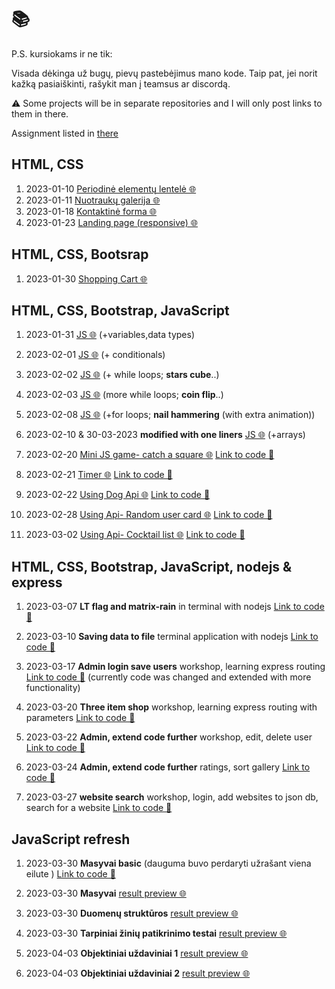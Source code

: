 # 📚

P.S. kursiokams ir ne tik:

Visada dėkinga už bugų, pievų pastebėjimus mano kode.
Taip pat, jei norit kažką pasiaiškinti, rašykit man į teamsus ar discordą.

⚠️ Some projects will be in separate repositories and I will only post links to them in there.

Assignment listed in [there](https://github.com/codevivi/BIT_JS-2023-01-09_friday-assignments)

## **HTML, CSS**

1. 2023-01-10 [Periodinė elementų lentelė 🌐](https://htmlpreview.github.io/?https://github.com/codevivi/BIT_JS-2023-01-09_homeworks/blob/master/2023-01-10_html-periodine-elementu-lentele/index.html)
2. 2023-01-11 [Nuotraukų galerija 🌐](https://htmlpreview.github.io/?https://github.com/codevivi/BIT_JS-2023-01-09_homeworks/blob/master/2023-01-11_nuotrauku-galerija/index.html)
3. 2023-01-18 [Kontaktinė forma 🌐](https://htmlpreview.github.io/?https://github.com/codevivi/BIT_JS-2023-01-09_homeworks/blob/master/2023-01-18_kontaktine-forma/index.html)
4. 2023-01-23 [Landing page (responsive) 🌐](https://htmlpreview.github.io/?https://github.com/codevivi/BIT_JS-2023-01-09_homeworks/blob/master/2023-01-23_landing-page/index.html)

## HTML, CSS, **Bootsrap**

1. 2023-01-30 [Shopping Cart 🌐](https://htmlpreview.github.io/?https://github.com/codevivi/BIT_JS-2023-01-09_homeworks/blob/master/2023-01-30_shopping-cart/index.html)

## HTML, CSS, Bootstrap, **JavaScript**

1. 2023-01-31 [JS 🌐](https://htmlpreview.github.io/?https://github.com/codevivi/BIT_JS-2023-01-09_homeworks/blob/master/2023-01-31_JS/index.html)
   (+variables,data types)

2. 2023-02-01 [JS 🌐](https://htmlpreview.github.io/?https://github.com/codevivi/BIT_JS-2023-01-09_homeworks/blob/master/2023-02-01_JS/index.html)
   (+ conditionals)

3. 2023-02-02 [JS 🌐](https://htmlpreview.github.io/?https://github.com/codevivi/BIT_JS-2023-01-09_homeworks/blob/master/2023-02-02_JS/index.html)
   (+ while loops; **stars cube**..)

4. 2023-02-03 [JS 🌐](https://htmlpreview.github.io/?https://github.com/codevivi/BIT_JS-2023-01-09_homeworks/blob/master/2023-02-03_JS/index.html)
   (more while loops; **coin flip**..)

5. 2023-02-08 [JS 🌐](https://htmlpreview.github.io/?https://github.com/codevivi/BIT_JS-2023-01-09_homeworks/blob/master/2023-02-08_JS/index.html)
   (+for loops; **nail hammering** (with extra animation))

6. 2023-02-10 & 30-03-2023 **modified with one liners** [JS 🌐](https://htmlpreview.github.io/?https://github.com/codevivi/BIT_JS-2023-01-09_homeworks/blob/master/2023-02-10_JS-arrays/index.html)
   (+arrays)

7. 2023-02-20 [Mini JS game- catch a square 🌐](https://codevivi.github.io/catch-square-game/) [Link to code 📂](https://github.com/codevivi/catch-square-game)

8. 2023-02-21 [Timer 🌐](https://codevivi.github.io/timer/) [Link to code 📂](https://github.com/codevivi/timer)

9. 2023-02-22 [Using Dog Api 🌐](https://codevivi.github.io/using-api/) [Link to code 📂](https://github.com/codevivi/using-api)

10. 2023-02-28 [Using Api- Random user card 🌐](https://codevivi.github.io/using-api-random-user-card/) [Link to code 📂](https://github.com/codevivi/using-api-random-user-card)

11. 2023-03-02 [Using Api- Cocktail list 🌐](https://codevivi.github.io/using-api-cocktails/) [Link to code 📂](https://github.com/codevivi/using-api-cocktails)

## HTML, CSS, Bootstrap, JavaScript, **nodejs & express**

1. 2023-03-07 **LT flag and matrix-rain** in terminal with nodejs [Link to code 📂](https://github.com/codevivi/terminal-flag-and-matrix-rain)

2. 2023-03-10 **Saving data to file** terminal application with nodejs [Link to code 📂](https://github.com/codevivi/saving-data-to-file)

3. 2023-03-17 **Admin login save users** workshop, learning express routing [Link to code 📂](https://github.com/codevivi/admin-login-add-users) (currently code was changed and extended with more functionality)

4. 2023-03-20 **Three item shop** workshop, learning express routing with parameters [Link to code 📂](https://github.com/codevivi/express-3-item-shop)

5. 2023-03-22 **Admin, extend code further** workshop, edit, delete user [Link to code 📂](https://github.com/codevivi/administratorius-extend-given-code)

6. 2023-03-24 **Admin, extend code further** ratings, sort gallery [Link to code 📂](https://github.com/codevivi/administratorius-extend-given-code)

7. 2023-03-27 **website search** workshop, login, add websites to json db, search for a website [Link to code 📂](https://github.com/codevivi/website-search)

## JavaScript refresh

1. 2023-03-30 **Masyvai basic** (dauguma buvo perdaryti užrašant viena eilute ) [Link to code 📂](https://github.com/codevivi/BIT_JS-2023-01-09_homeworks/tree/master/2023-02-10_JS-arrays)

2. 2023-03-30 **Masyvai** [result preview 🌐](https://htmlpreview.github.io/?https://github.com/codevivi/BIT_JS-2023-01-09_homeworks/blob/master/2023-03-30-js-arrays2/index.html)

3. 2023-03-30 **Duomenų struktūros** [result preview 🌐](https://htmlpreview.github.io/?https://github.com/codevivi/BIT_JS-2023-01-09_homeworks/blob/master/2023-03-30-js-duomenu-strukturos/index.html)

4. 2023-03-30 **Tarpiniai žinių patikrinimo testai** [result preview 🌐](https://htmlpreview.github.io/?https://github.com/codevivi/BIT_JS-2023-01-09_homeworks/blob/master/2023-03-30-js-tests/index.html)

5. 2023-04-03 **Objektiniai uždaviniai 1** [result preview 🌐](https://htmlpreview.github.io/?https://github.com/codevivi/BIT_JS-2023-01-09_homeworks/blob/master/2023-04-03-objektiniai-uzdaviniai-1/index.html)

6. 2023-04-03 **Objektiniai uždaviniai 2** [result preview 🌐](https://htmlpreview.github.io/?https://github.com/codevivi/BIT_JS-2023-01-09_homeworks/blob/master/2023-04-03-objektiniai-uzdaviniai-2/index.html)
